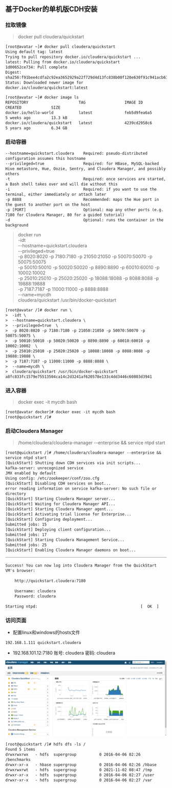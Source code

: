 ## **基于Docker的单机版CDH安装**
### 拉取镜像

> docker pull cloudera/quickstart

```
[root@avatar ~]# docker pull cloudera/quickstart
Using default tag: latest
Trying to pull repository docker.io/cloudera/quickstart ... 
latest: Pulling from docker.io/cloudera/quickstart
1d00652ce734: Pull complete 
Digest: sha256:f91bee4cdfa2c92ea3652929a22f729d4d13fc838b00f120e630f91c941acb63
Status: Downloaded newer image for docker.io/cloudera/quickstart:latest
```

```
[root@avatar ~]# docker image ls
REPOSITORY                      TAG                 IMAGE ID            CREATED             SIZE
docker.io/hello-world           latest              feb5d9fea6a5        5 weeks ago         13.3 kB
docker.io/cloudera/quickstart   latest              4239cd2958c6        5 years ago         6.34 GB
```

### 启动容器

```
--hostname=quickstart.cloudera    Required: pseudo-distributed configuration assumes this hostname
--privileged=true                 Required: for HBase, MySQL-backed Hive metastore, Hue, Oozie, Sentry, and Cloudera Manager, and possibly others
-t                                Required: once services are started, a Bash shell takes over and will die without this
-i                                Required: if you want to use the terminal, either immediately or attach later
-p 8888                           Recommended: maps the Hue port in the guest to another port on the host
-p [PORT]                         Optional: map any other ports (e.g. 7180 for Cloudera Manager, 80 for a guided tutorial)
-d                                Optional: runs the container in the background
```



> docker run \
> -idt \
> --hostname=quickstart.cloudera \
> --privileged=true  \
> -p 8020:8020 -p 7180:7180 -p 21050:21050 -p 50070:50070 -p 50075:50075 \
> -p 50010:50010 -p 50020:50020 -p 8890:8890 -p 60010:60010 -p 10002:10002  \
> -p 25010:25010 -p 25020:25020 -p 18088:18088 -p 8088:8088 -p 19888:19888 \
> -p 7187:7187 -p 11000:11000 -p 8888:8888 \
> --name=mycdh \
> cloudera/quickstart /usr/bin/docker-quickstart 

```
[root@avatar /]# docker run \
>  -idt \
>  --hostname=quickstart.cloudera \
>  --privileged=true  \
>  -p 8020:8020 -p 7180:7180 -p 21050:21050 -p 50070:50070 -p 50075:50075 \
>  -p 50010:50010 -p 50020:50020 -p 8890:8890 -p 60010:60010 -p 10002:10002  \
>  -p 25010:25010 -p 25020:25020 -p 18088:18088 -p 8088:8088 -p 19888:19888 \
>  -p 7187:7187 -p 11000:11000 -p 8888:8888 \
>  --name=mycdh \
>  cloudera/quickstart /usr/bin/docker-quickstart 
a8fc833fc1579e75513504ca14c2d3241af620578e133c4dd3446c60803d3941

```

### 进入容器

> docker exec -it mycdh bash

```
[root@avatar docker]# docker exec -it mycdh bash
[root@quickstart /]# 
```

### 启动Cloudera Manager

> /home/cloudera/cloudera-manager --enterprise && service ntpd start

```
[root@quickstart /]# /home/cloudera/cloudera-manager --enterprise && service ntpd start
[QuickStart] Shutting down CDH services via init scripts...
kafka-server: unrecognized service
JMX enabled by default
Using config: /etc/zookeeper/conf/zoo.cfg
[QuickStart] Disabling CDH services on boot...
error reading information on service kafka-server: No such file or directory
[QuickStart] Starting Cloudera Manager server...
[QuickStart] Waiting for Cloudera Manager API...
[QuickStart] Starting Cloudera Manager agent...
[QuickStart] Activating trial license for Enterprise...
[QuickStart] Configuring deployment...
Submitted jobs: 15
[QuickStart] Deploying client configuration...
Submitted jobs: 17
[QuickStart] Starting Cloudera Management Service...
Submitted jobs: 25
[QuickStart] Enabling Cloudera Manager daemons on boot...
________________________________________________________________________________

Success! You can now log into Cloudera Manager from the QuickStart VM's browser:

    http://quickstart.cloudera:7180

    Username: cloudera
    Password: cloudera

Starting ntpd:                                             [  OK  ]
```

### 访问页面

- 配置linux和windows的hosts文件

```
192.168.1.111 quickstart.cloudera
```

- 192.168.101.12:7180 账号: cloudera 密码: cloudera

![](assets/基于Docker的单机版CDH安装记录/2191564-20211104144449857-936868791.png)

```
[root@quickstart /]# hdfs dfs -ls /
Found 5 items
drwxrwxrwx   - hdfs  supergroup          0 2016-04-06 02:26 /benchmarks
drwxr-xr-x   - hbase supergroup          0 2016-04-06 02:26 /hbase
drwxrwxrwt   - hdfs  supergroup          0 2021-11-02 08:47 /tmp
drwxr-xr-x   - hdfs  supergroup          0 2016-04-06 02:27 /user
drwxr-xr-x   - hdfs  supergroup          0 2016-04-06 02:27 /var
```